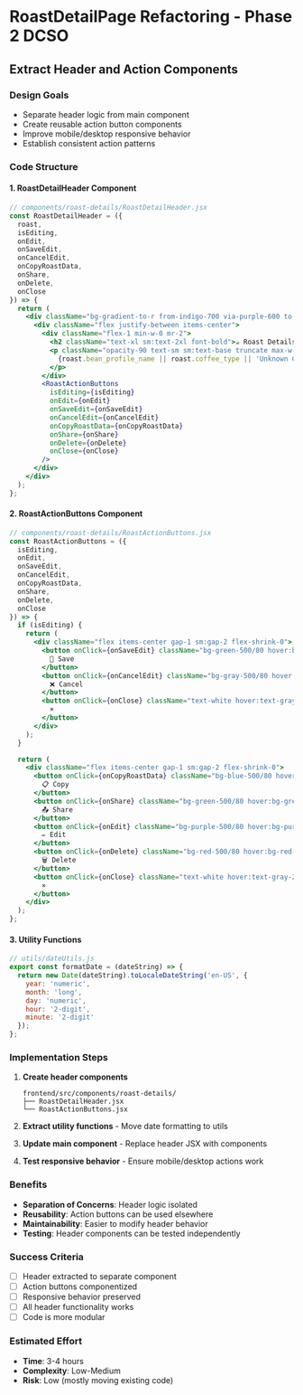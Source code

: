 # RoastDetailPage Refactoring - Phase 2 DCSO
## Extract Header and Action Components

### **Design Goals**
- Separate header logic from main component
- Create reusable action button components
- Improve mobile/desktop responsive behavior
- Establish consistent action patterns

### **Code Structure**

#### **1. RoastDetailHeader Component**
```jsx
// components/roast-details/RoastDetailHeader.jsx
const RoastDetailHeader = ({ 
  roast, 
  isEditing, 
  onEdit, 
  onSaveEdit, 
  onCancelEdit,
  onCopyRoastData,
  onShare,
  onDelete,
  onClose 
}) => {
  return (
    <div className="bg-gradient-to-r from-indigo-700 via-purple-600 to-purple-700 dark:bg-accent-gradient-vibrant px-4 sm:px-6 py-4 text-white">
      <div className="flex justify-between items-center">
        <div className="flex-1 min-w-0 mr-2">
          <h2 className="text-xl sm:text-2xl font-bold">☕ Roast Details</h2>
          <p className="opacity-90 text-sm sm:text-base truncate max-w-full">
            {roast.bean_profile_name || roast.coffee_type || 'Unknown Coffee'} • {formatDate(roast.created_at)}
          </p>
        </div>
        <RoastActionButtons 
          isEditing={isEditing}
          onEdit={onEdit}
          onSaveEdit={onSaveEdit}
          onCancelEdit={onCancelEdit}
          onCopyRoastData={onCopyRoastData}
          onShare={onShare}
          onDelete={onDelete}
          onClose={onClose}
        />
      </div>
    </div>
  );
};
```

#### **2. RoastActionButtons Component**
```jsx
// components/roast-details/RoastActionButtons.jsx
const RoastActionButtons = ({ 
  isEditing, 
  onEdit, 
  onSaveEdit, 
  onCancelEdit,
  onCopyRoastData,
  onShare,
  onDelete,
  onClose 
}) => {
  if (isEditing) {
    return (
      <div className="flex items-center gap-1 sm:gap-2 flex-shrink-0">
        <button onClick={onSaveEdit} className="bg-green-500/80 hover:bg-green-500 text-white px-1.5 sm:px-3 py-1.5 rounded-lg text-sm font-medium transition-colors">
          💾 Save
        </button>
        <button onClick={onCancelEdit} className="bg-gray-500/80 hover:bg-gray-500 text-white px-1.5 sm:px-3 py-1.5 rounded-lg text-sm font-medium transition-colors">
          ❌ Cancel
        </button>
        <button onClick={onClose} className="text-white hover:text-gray-200 text-xl sm:text-2xl font-bold p-1">
          ×
        </button>
      </div>
    );
  }

  return (
    <div className="flex items-center gap-1 sm:gap-2 flex-shrink-0">
      <button onClick={onCopyRoastData} className="bg-blue-500/80 hover:bg-blue-500 text-white px-2 sm:px-3 py-1.5 rounded-lg text-sm font-medium transition-colors hidden sm:inline">
        📋 Copy
      </button>
      <button onClick={onShare} className="bg-green-500/80 hover:bg-green-500 text-white px-2 sm:px-3 py-1.5 rounded-lg text-sm font-medium transition-colors hidden sm:inline">
        📤 Share
      </button>
      <button onClick={onEdit} className="bg-purple-500/80 hover:bg-purple-500 text-white px-2 sm:px-3 py-1.5 rounded-lg text-sm font-medium transition-colors hidden sm:inline">
        ✏️ Edit
      </button>
      <button onClick={onDelete} className="bg-red-500/80 hover:bg-red-500 text-white px-2 sm:px-3 py-1.5 rounded-lg text-sm font-medium transition-colors hidden sm:inline">
        🗑️ Delete
      </button>
      <button onClick={onClose} className="text-white hover:text-gray-200 text-xl sm:text-2xl font-bold p-1">
        ×
      </button>
    </div>
  );
};
```

#### **3. Utility Functions**
```jsx
// utils/dateUtils.js
export const formatDate = (dateString) => {
  return new Date(dateString).toLocaleDateString('en-US', {
    year: 'numeric',
    month: 'long',
    day: 'numeric',
    hour: '2-digit',
    minute: '2-digit'
  });
};
```

### **Implementation Steps**

1. **Create header components**
   ```
   frontend/src/components/roast-details/
   ├── RoastDetailHeader.jsx
   └── RoastActionButtons.jsx
   ```

2. **Extract utility functions** - Move date formatting to utils
3. **Update main component** - Replace header JSX with components
4. **Test responsive behavior** - Ensure mobile/desktop actions work

### **Benefits**
- **Separation of Concerns**: Header logic isolated
- **Reusability**: Action buttons can be used elsewhere
- **Maintainability**: Easier to modify header behavior
- **Testing**: Header components can be tested independently

### **Success Criteria**
- [ ] Header extracted to separate component
- [ ] Action buttons componentized
- [ ] Responsive behavior preserved
- [ ] All header functionality works
- [ ] Code is more modular

### **Estimated Effort**
- **Time**: 3-4 hours
- **Complexity**: Low-Medium
- **Risk**: Low (mostly moving existing code)

